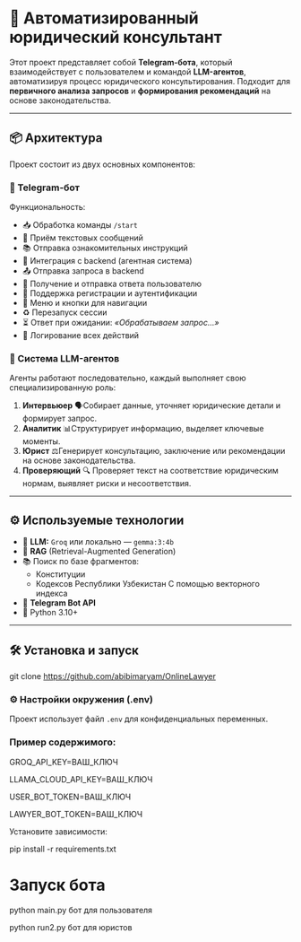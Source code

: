 # 🧠 Автоматизированный юридический консультант

Этот проект представляет собой **Telegram-бота**, который взаимодействует с пользователем и командой **LLM-агентов**, автоматизируя процесс юридического консультирования.
Подходит для **первичного анализа запросов** и **формирования рекомендаций** на основе законодательства.

---

## 📦 Архитектура

Проект состоит из двух основных компонентов:

### 🤖 Telegram-бот

Функциональность:

- 📥 Обработка команды `/start`
- 💬 Приём текстовых сообщений
- 📚 Отправка ознакомительных инструкций
- 🔄 Интеграция с backend (агентная система)
- 📤 Отправка запроса в backend
- 📩 Получение и отправка ответа пользователю
- 🔐 Поддержка регистрации и аутентификации
- 🧭 Меню и кнопки для навигации
- ♻️ Перезапуск сессии
- ⏳ Ответ при ожидании: _«Обрабатываем запрос...»_
- 📝 Логирование всех действий

### 🧩 Система LLM-агентов

Агенты работают последовательно, каждый выполняет свою специализированную роль:

1. **Интервьюер** 🗣️Собирает данные, уточняет юридические детали и формирует запрос.
2. **Аналитик** 📊Структурирует информацию, выделяет ключевые моменты.
3. **Юрист** ⚖️Генерирует консультацию, заключение или рекомендации на основе законодательства.
4. **Проверяющий** 🔍
   Проверяет текст на соответствие юридическим нормам, выявляет риски и несоответствия.

---

## ⚙️ Используемые технологии

- 🧠 **LLM:** `Groq` или локально — `gemma:3:4b`
- 🔎 **RAG** (Retrieval-Augmented Generation)
- 📚 Поиск по базе фрагментов:
  - Конституции
  - Кодексов Республики Узбекистан
    С помощью векторного индекса
- 🤖 **Telegram Bot API**
- 🐍 Python 3.10+

---

## 🛠 Установка и запуск

git clone https://github.com/abibimaryam/OnlineLawyer

### ⚙️ Настройки окружения (.env)

Проект использует файл `.env` для конфиденциальных переменных.

### Пример содержимого:

GROQ_API_KEY=ВАШ_КЛЮЧ

LLAMA_CLOUD_API_KEY=ВАШ_КЛЮЧ

USER_BOT_TOKEN=ВАШ_КЛЮЧ

LAWYER_BOT_TOKEN=ВАШ_КЛЮЧ

Установите зависимости:

pip install -r requirements.txt

# Запуск бота

python main.py бот для пользователя

python run2.py бот для юристов
